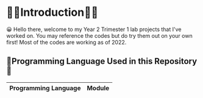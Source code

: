 # 🧑‍🎓Introduction🧑‍🎓
😀 Hello there, welcome to my Year 2 Trimester 1 lab projects that I've worked on.
You may reference the codes but do try them out on your own first!
Most of the codes are working as of 2022.

## 🤖Programming Language Used in this Repository🤖
| Programming Language | Module|
| -------------------- | ------ |
